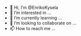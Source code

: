 - 👋 Hi, I’m @EnrikoKysela
- 👀 I’m interested in ...
- 🌱 I’m currently learning ...
- 💞️ I’m looking to collaborate on ...
- 📫 How to reach me ...

<!---
EnrikoKysela/EnrikoKysela is a ✨ special ✨ repository because its `README.md` (this file) appears on your GitHub profile.
You can click the Preview link to take a look at your changes.
--->
